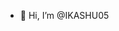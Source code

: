 - 👋 Hi, I’m @IKASHU05


<!---
IKASHU05/IKASHU05 is a ✨ special ✨ repository because its `README.md` (this file) appears on your GitHub profile.
You can click the Preview link to take a look at your changes.
--->
